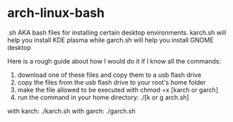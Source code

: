 # arch-linux-bash
.sh AKA bash files for installing certain desktop environments.
karch.sh will help you install KDE plasma
while
garch.sh will help you install GNOME desktop

Here is a rough guide about how I would do it if I know all the commands:
1. download one of these files and copy them to a usb flash drive
2. copy the files from the usb flash drive to your root's home folder
3. make the file allowed to be executed with chmod +x [karch or garch]
4. run the command in your home directory: ./[k or g arch.sh]

with karch: ./karch.sh
with garch: ./garch.sh
